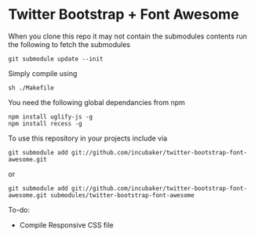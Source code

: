 # Twitter Bootstrap + Font Awesome

When you clone this repo it may not contain the submodules contents run the following to fetch the submodules

	git submodule update --init

Simply compile using

	sh ./Makefile
	
You need the following global dependancies from npm

	npm install uglify-js -g
	npm install recess -g
	
To use this repository in your projects include via

	git submodule add git://github.com/incubaker/twitter-bootstrap-font-awesome.git
	
or 

	git submodule add git://github.com/incubaker/twitter-bootstrap-font-awesome.git submodules/twitter-bootstrap-font-awesome
	
To-do:
	
* Compile Responsive CSS file